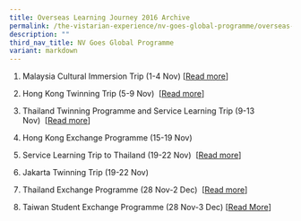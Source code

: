 ```yaml
---
title: Overseas Learning Journey 2016 Archive
permalink: /the-vistarian-experience/nv-goes-global-programme/overseas-learning-journey-2016-archive/
description: ""
third_nav_title: NV Goes Global Programme
variant: markdown
---
```

1.  Malaysia Cultural Immersion Trip (1-4 Nov) [[Read more](https://nvmalaysiatrip2016.wordpress.com/)]  
    
2.  Hong Kong Twinning Trip (5-9 Nov)  [[Read more](https://nvhktwinning.wordpress.com/)]  
    
3.  Thailand Twinning Programme and Service Learning Trip (9-13 Nov)  [[Read more](https://nvathletics.tumblr.com/)]  
    
4.  Hong Kong Exchange Programme (15-19 Nov) 
    
5.  Service Learning Trip to Thailand (19-22 Nov)  [[Read more](https://nvcombinedugtrip.tumblr.com/)] 
6.  Jakarta Twinning Trip (19-22 Nov) 
    
7.  Thailand Exchange Programme (28 Nov-2 Dec)  [[Read more](https://nvsoccer.wordpress.com/)]   
    
8.  Taiwan Student Exchange Programme (28 Nov-3 Dec) [[Read More](https://nvbasketball.wordpress.com/)]